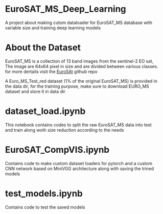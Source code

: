 # EuroSAT_MS_Deep_Learning
 A project about making cutom dataloader for EuroSAT_MS database with variable size and training deep learning models

# About the Dataset
 EuroSAT_MS is a collection of 13 band images from the sentinel-2 EO sat, The image are 64x64 pixel in size and are divided between various classes. for more dertails visit the [EuroSAt](https://github.com/phelber/EuroSAT) github repo

A Euro_MS_Test_red dataset (1% of the original EuroSAT_MS) is provided in the data dir, for the training purpose, make sure to download EURO_MS dataset and store it in data dir

# dataset_load.ipynb
 This notebook contains codes to split the raw EuroSAT_MS data into test and train along woth size reduction according to the needs

# EuroSAT_CompVIS.ipynb
 Contains code to make custom dataset loaders for pytorch and a custom CNN network based on MiniVGG architecture along with saving the trined models

# test_models.ipynb
Contains code to test the saved models